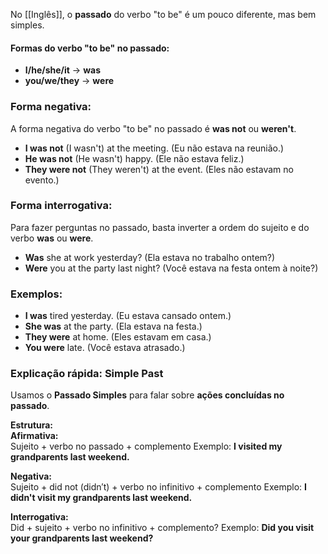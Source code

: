 No [[Inglês]], o **passado** do verbo "to be" é um pouco diferente, mas bem simples.

#### **Formas do verbo "to be" no passado:**

- **I/he/she/it** → **was**
- **you/we/they** → **were**

### **Forma negativa:**

A forma negativa do verbo "to be" no passado é **was not** ou **weren't**.

- **I was not** (I wasn't) at the meeting. (Eu não estava na reunião.)
- **He was not** (He wasn't) happy. (Ele não estava feliz.)
- **They were not** (They weren't) at the event. (Eles não estavam no evento.)

###  **Forma interrogativa**:

Para fazer perguntas no passado, basta inverter a ordem do sujeito e do verbo **was** ou **were**.

- **Was** she at work yesterday? (Ela estava no trabalho ontem?)
- **Were** you at the party last night? (Você estava na festa ontem à noite?)
 
### **Exemplos:**

- **I was** tired yesterday. (Eu estava cansado ontem.)
- **She was** at the party. (Ela estava na festa.)
- **They were** at home. (Eles estavam em casa.)
- **You were** late. (Você estava atrasado.)

### **Explicação rápida: Simple Past**

Usamos o **Passado Simples** para falar sobre **ações concluídas no passado**.

**Estrutura:**  
**Afirmativa:**  
Sujeito + verbo no passado + complemento 
Exemplo: **I visited my grandparents last weekend.**

**Negativa:**  
Sujeito + did not (didn′t) + verbo no infinitivo + complemento
Exemplo: **I didn't visit my grandparents last weekend.**

**Interrogativa:**  
Did + sujeito + verbo no infinitivo + complemento?
Exemplo: **Did you visit your grandparents last weekend?**